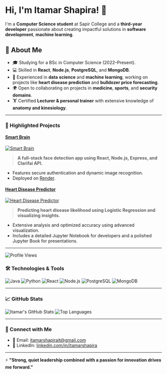 # Hi, I'm Itamar Shapira! 👋

I'm a **Computer Science student** at Sapir College and a **third-year developer** passionate about creating impactful solutions in **software development**, **machine learning**. 

## 🚀 About Me
- 🎓 Studying for a BSc in Computer Science (2022–Present).
- 💻 Skilled in **React**, **Node.js**, **PostgreSQL**, and **MongoDB**.
- 🔬 Experienced in **data science** and **machine learning**, working on projects like **heart disease prediction** and **bulldozer price forecasting**.
- 🌍 Open to collaborating on projects in **medicine**, **sports**, and **security domains**.
- 🏋️ Certified **Lecturer & personal trainer** with extensive knowledge of **anatomy and kinesiology**.

---

### 🌟 Highlighted Projects

#### [Smart Brain](https://github.com/itamarshapira/smartBrain) 
[![Smart Brain](https://img.shields.io/badge/Smart%20Brain-Face%20Detection-blue)](https://github.com/itamarshapira/smartBrain)
> **A full-stack face detection app using React, Node.js, Express, and Clarifai API.**
- Features secure authentication and dynamic image recognition.
- Deployed on [Render](https://smartbrain-backend-6y14.onrender.com).

#### [Heart Disease Predictor](https://github.com/itamarshapira/heart-disease-book)
 [![Heart Disease Predictor](https://img.shields.io/badge/Heart%20Disease%20Predictor-ML-orange)](https://github.com/itamarshapira/heart-disease)
> **Predicting heart disease likelihood using Logistic Regression and visualizing insights.**
- Extensive analysis and optimized accuracy using advanced visualization.
- Includes a detailed Jupyter Notebook for developers and a polished Jupyter Book for presentations.

---


![Profile Views](https://komarev.com/ghpvc/?username=itamarshapira&color=blue)


### 🛠️ Technologies & Tools
![Java](https://img.shields.io/badge/Java-ED8B00?style=for-the-badge&logo=java&logoColor=white)
![Python](https://img.shields.io/badge/Python-3776AB?style=for-the-badge&logo=python&logoColor=white)
![React](https://img.shields.io/badge/React-20232A?style=for-the-badge&logo=react&logoColor=61DAFB)
![Node.js](https://img.shields.io/badge/Node.js-43853D?style=for-the-badge&logo=node.js&logoColor=white)
![PostgreSQL](https://img.shields.io/badge/PostgreSQL-316192?style=for-the-badge&logo=postgresql&logoColor=white)
![MongoDB](https://img.shields.io/badge/MongoDB-4EA94B?style=for-the-badge&logo=mongodb&logoColor=white)

---

### 📈 GitHub Stats
![Itamar's GitHub Stats](https://github-readme-stats.vercel.app/api?username=itamarshapira&show_icons=true&theme=radical)
![Top Languages](https://github-readme-stats.vercel.app/api/top-langs/?username=itamarshapira&layout=compact&theme=radical)

---

### 💬 Connect with Me
- 📧 Email: [itamarshapirait@gmail.com](mailto:itamarshapirait@gmail.com)
- 🔗 LinkedIn: [linkedin.com/in/itamarshapira](https://linkedin.com/in/itamarshapira)

---

⚡ **"Strong, quiet leadership combined with a passion for innovation drives me forward."**


<!--
**itamarshapira/itamarshapira** is a ✨ _special_ ✨ repository because its `README.md` (this file) appears on your GitHub profile.

Here are some ideas to get you started:

- 🔭 I’m currently working on ...
- 🌱 I’m currently learning ...
- 👯 I’m looking to collaborate on ...
- 🤔 I’m looking for help with ...
- 💬 Ask me about ...
- 📫 How to reach me: ...
- 😄 Pronouns: ...
- ⚡ Fun fact: ...
-->
